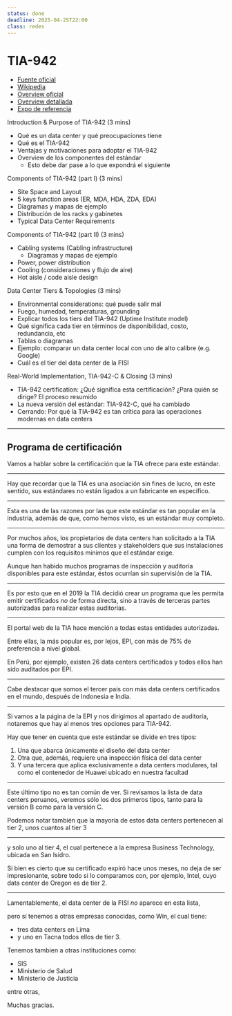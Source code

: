 ```yaml
---
status: done
deadline: 2025-04-25T22:00
class: redes
---
```


# TIA-942

- [Fuente oficial](http://tiaonline.org/products-and-services/tia942certification/ansi-tia-942-standard/)
- [Wikipedia](https://en.wikipedia.org/wiki/TIA-942)
- [Overview oficial](https://tiaonline.org/wp-content/uploads/2024/05/TIA-942-C-DC-infrastructure-stadard_TIA-white-paper.pdf)
- [Overview detallada](pdf/redes-tia-942-overview.pdf)
- [Expo de referencia](pdf/redes-tia-942-expo-ref.pdf)

Introduction & Purpose of TIA-942 (3 mins)

- Qué es un data center y qué preocupaciones tiene
- Qué es el TIA-942
- Ventajas y motivaciones para adoptar el TIA-942
- Overview de los componentes del estándar
	- Esto debe dar pase a lo que expondrá el siguiente

Components of TIA-942 (part I) (3 mins)

- Site Space and Layout
- 5 keys function areas (ER, MDA, HDA, ZDA, EDA)
- Diagramas y mapas de ejemplo
- Distribución de los racks y gabinetes
- Typical Data Center Requirements

Components of TIA-942 (part II) (3 mins)

- Cabling systems (Cabling infrastructure)
	- Diagramas y mapas de ejemplo
- Power, power distribution
- Cooling (consideraciones y flujo de aire)
- Hot aisle / code aisle design

Data Center Tiers & Topologies (3 mins)

- Environmental considerations: qué puede salir mal
- Fuego, humedad, temperaturas, grounding
- Explicar todos los tiers del TIA-942 (Uptime Institute model)
- Qué significa cada tier en términos de disponibilidad, costo, redundancia, etc
- Tablas o diagramas
- Ejemplo: comparar un data center local con uno de alto calibre (e.g. Google)
- Cuál es el tier del data center de la FISI

Real-World Implementation, TIA-942-C & Closing (3 mins)

- TIA-942 certification: ¿Qué significa esta certificación? ¿Para quién se dirige? El proceso resumido
- La nueva versión del estándar: TIA-942-C, qué ha cambiado
- Cerrando: Por qué la TIA-942 es tan crítica para las operaciones modernas en data centers

---

## Programa de certificación

Vamos a hablar sobre la certificación que la TIA ofrece para este estándar.

---

Hay que recordar que la TIA es una asociación sin fines de lucro, en este sentido, sus estándares no están ligados a un fabricante en específico.

---

Esta es una de las razones por las que este estándar es tan popular en la industria, además de que, como hemos visto, es un estándar muy completo.

---

Por muchos años, los propietarios de data centers han solicitado a la TIA una forma de demostrar a sus clientes y stakeholders que sus instalaciones cumplen con los requisitos mínimos que el estándar exige.

Aunque han habido muchos programas de inspección y auditoría disponibles para este estándar, éstos ocurrían sin supervisión de la TIA.

---

Es por esto que en el 2019 la TIA decidió crear un programa que les permita emitir certificados *no* de forma directa, sino a través de terceras partes autorizadas para realizar estas auditorías.

---

El portal web de la TIA hace mención a todas estas entidades autorizadas.

Entre ellas, la más popular es, por lejos, EPI, con más de 75% de preferencia a nivel global.

En Perú, por ejemplo, existen 26 data centers certificados y todos ellos han sido auditados por EPI.

---

Cabe destacar que somos el tercer país con más data centers certificados en el mundo, después de Indonesia e India.

---

Si vamos a la página de la EPI y nos dirigimos al apartado de auditoría, notaremos que hay al menos tres opciones para TIA-942.

Hay que tener en cuenta que este estándar se divide en tres tipos:

1. Una que abarca únicamente el diseño del data center
2. Otra que, además, requiere una inspección física del data center
3. Y una tercera que aplica exclusivamente a data centers modulares, tal como el contenedor de Huawei ubicado en nuestra facultad

---

Este último tipo no es tan común de ver. Si revisamos la lista de data centers peruanos, veremos sólo los dos primeros tipos, tanto para la versión B como para la versión C.		

Podemos notar también que la mayoría de estos data centers pertenecen al tier 2, unos cuantos al tier 3

---

y solo uno al tier 4, el cual pertenece a la empresa Business Technology, ubicada en San Isidro.

Si bien es cierto que su certificado expiró hace unos meses, no deja de ser impresionante, sobre todo si lo comparamos con, por ejemplo, Intel, cuyo data center de Oregon es de tier 2.

---

Lamentablemente, el data center de la FISI *no* aparece en esta lista,

pero sí tenemos a otras empresas conocidas, como Win, el cual tiene:
- tres data centers en Lima 
- y uno en Tacna
todos ellos de tier 3.

Tenemos tambien a otras instituciones como:

- SIS
- Ministerio de Salud
- Ministerio de Justicia

entre otras,

Muchas gracias.
